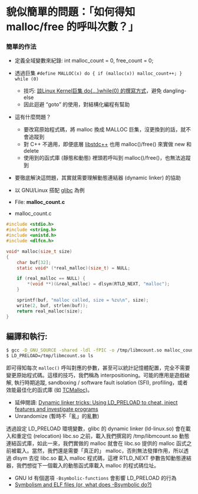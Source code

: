 
# 貌似簡單的問題：「如何得知 malloc/free 的呼叫次數？」

### 簡單的作法

* 定義全域變數來紀錄: int malloc_count = 0, free_count = 0;
* 透過巨集 `#define MALLOC(x) do { if (malloc(x)) malloc_count++; } while (0)`
    * 技巧: [談Linux Kernel巨集 do{…}while(0) 的撰寫方式](http://loda.hala01.com/2011/11/%E8%AB%87linux-kernel%E5%B7%A8%E9%9B%86-do-while0-%E7%9A%84%E6%92%B0%E5%AF%AB%E6%96%B9%E5%BC%8F/)，避免 dangling-else
    * 因此迴避 “goto” 的使用，對結構化編程有幫助
* 這有什麼問題？
    * 要改寫原始程式碼，將 malloc 換成 MALLOC 巨集，沒更換到的話，就不會追蹤到
    * 對 C++ 不適用，即便底層 [libstdc++](https://gcc.gnu.org/onlinedocs/libstdc++/) 也用 malloc()/free() 來實做 new 和 delete
    * 使用到的函式庫 (靜態和動態) 裡頭若呼叫到 malloc()/free()，也無法追蹤到

* 要徹底解決這問題，其實就需要理解動態連結器 (dynamic linker) 的協助

* 以 GNU/Linux 搭配 [glibc](https://www.gnu.org/software/libc/) 為例
* File: **malloc_count.c**

- malloc_count.c

```c
#include <stdio.h>
#include <string.h>
#include <unistd.h>
#include <dlfcn.h>

void* malloc(size_t size)
{
    char buf[32];
    static void* (*real_malloc)(size_t) = NULL;

    if (real_malloc == NULL) {
        *(void **)(&real_malloc) = dlsym(RTLD_NEXT, "malloc");
    }

    sprintf(buf, "malloc called, size = %zu\n", size);
    write(2, buf, strlen(buf));
    return real_malloc(size);
}
```

## 編譯和執行:

```sh
$ gcc -D_GNU_SOURCE -shared -ldl -fPIC -o /tmp/libmcount.so malloc_count.c
$ LD_PRELOAD=/tmp/libmcount.so ls
```


即可得知每次 `malloc()` 呼叫對應的參數，甚至可以統計記憶體配置，完全不需要變更原始程式碼。這樣的技巧，我們稱為 interpositioning。可能的應用是遊戲破解, 執行時期追蹤, sandboxing / software fault isolation (SFI), profiling，或者效能最佳化的函式庫 (如 [TCMalloc](http://goog-perftools.sourceforge.net/doc/tcmalloc.html))。

* 延伸閱讀: [Dynamic linker tricks: Using LD_PRELOAD to cheat, inject features and investigate programs](https://rafalcieslak.wordpress.com/2013/04/02/dynamic-linker-tricks-using-ld_preload-to-cheat-inject-features-and-investigate-programs/)
* Unrandomize (暫時不「亂」的亂數)

透過設定 LD_PRELOAD 環境變數，glibc 的 dynamic linker (ld-linux.so) 會在載入和重定位 (relocation) libc.so 之前，載入我們撰寫的 /tmp/libmcount.so 動態連結函式庫，如此一來，我們實做的 malloc 就會在 libc.so 提供的 malloc 函式之前被載入。當然，我們還是需要「真正的」 malloc，否則無法發揮作用，所以透過 dlsym 去從 libc.so 載入 malloc 程式碼，這裡 RTLD_NEXT 參數告知動態連結器，我們想從下一個載入的動態函式庫載入 malloc 的程式碼位址。

* GNU ld 有個選項 `-Bsymbolic-functions` 會影響 LD_PRELOAD 的行為
* [Symbolism and ELF files (or, what does -Bsymbolic do?)](https://blog.flameeyes.eu/2012/10/symbolism-and-elf-files-or-what-does-bsymbolic-do)